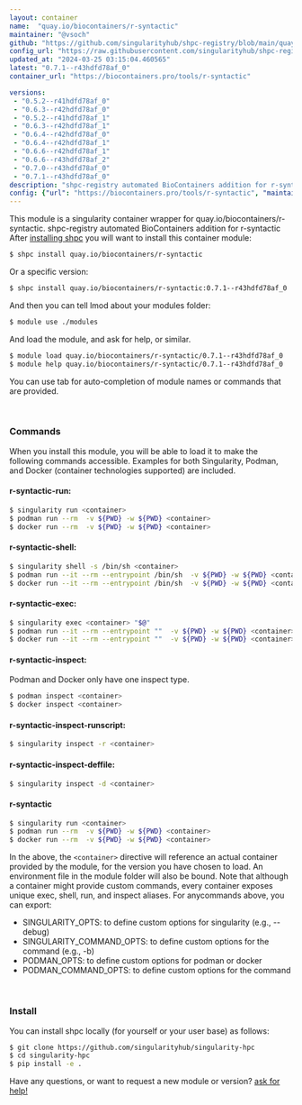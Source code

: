 ```yaml
---
layout: container
name:  "quay.io/biocontainers/r-syntactic"
maintainer: "@vsoch"
github: "https://github.com/singularityhub/shpc-registry/blob/main/quay.io/biocontainers/r-syntactic/container.yaml"
config_url: "https://raw.githubusercontent.com/singularityhub/shpc-registry/main/quay.io/biocontainers/r-syntactic/container.yaml"
updated_at: "2024-03-25 03:15:04.460565"
latest: "0.7.1--r43hdfd78af_0"
container_url: "https://biocontainers.pro/tools/r-syntactic"

versions:
 - "0.5.2--r41hdfd78af_0"
 - "0.6.3--r42hdfd78af_0"
 - "0.5.2--r41hdfd78af_1"
 - "0.6.3--r42hdfd78af_1"
 - "0.6.4--r42hdfd78af_0"
 - "0.6.4--r42hdfd78af_1"
 - "0.6.6--r42hdfd78af_1"
 - "0.6.6--r43hdfd78af_2"
 - "0.7.0--r43hdfd78af_0"
 - "0.7.1--r43hdfd78af_0"
description: "shpc-registry automated BioContainers addition for r-syntactic"
config: {"url": "https://biocontainers.pro/tools/r-syntactic", "maintainer": "@vsoch", "description": "shpc-registry automated BioContainers addition for r-syntactic", "latest": {"0.7.1--r43hdfd78af_0": "sha256:8aeb6633247f399789fd7f30035cfc6dc7f4e08011c02ea81a22b6c52f4cac88"}, "tags": {"0.5.2--r41hdfd78af_0": "sha256:cdd5fbf4e79457feecca9b70fb1916e9ce81781da6aded717829b228e2a2a91d", "0.6.3--r42hdfd78af_0": "sha256:5bcba9a3f081674975e5e32c5c1603be36d711006b81ef07528f82af4db627d0", "0.5.2--r41hdfd78af_1": "sha256:ba527bcaef1d5a464615ef229083b3280419104d4b4ba10b0a12403ddda74663", "0.6.3--r42hdfd78af_1": "sha256:f93aa4cfdf94a27b79e85ec83bfaa2692a4604f7c09a10182908d7ce74d745fd", "0.6.4--r42hdfd78af_0": "sha256:fb30c0a854f8e4818175a4109eae340613f0cc5f035e23683ea4f04a2fca0880", "0.6.4--r42hdfd78af_1": "sha256:23b611017d61fc63dc485cbe37ac01ddbfabdc63c0fb5bfe5b605945d1929f9d", "0.6.6--r42hdfd78af_1": "sha256:f3d458b355f12ff2e69cd1f26e31f3e1fd509091cf3e2f65def2275eaf0ebe00", "0.6.6--r43hdfd78af_2": "sha256:88e2503ff97a80c5e9c56ee675be29e5ec88f552628c9880d473c202caa45410", "0.7.0--r43hdfd78af_0": "sha256:25ecab34ee69b6a6899953d7b992d2c021caf0638bdc7a6e0318268c008936ae", "0.7.1--r43hdfd78af_0": "sha256:8aeb6633247f399789fd7f30035cfc6dc7f4e08011c02ea81a22b6c52f4cac88"}, "docker": "quay.io/biocontainers/r-syntactic"}
---
```


This module is a singularity container wrapper for quay.io/biocontainers/r-syntactic.
shpc-registry automated BioContainers addition for r-syntactic
After [installing shpc](#install) you will want to install this container module:


```bash
$ shpc install quay.io/biocontainers/r-syntactic
```

Or a specific version:

```bash
$ shpc install quay.io/biocontainers/r-syntactic:0.7.1--r43hdfd78af_0
```

And then you can tell lmod about your modules folder:

```bash
$ module use ./modules
```

And load the module, and ask for help, or similar.

```bash
$ module load quay.io/biocontainers/r-syntactic/0.7.1--r43hdfd78af_0
$ module help quay.io/biocontainers/r-syntactic/0.7.1--r43hdfd78af_0
```

You can use tab for auto-completion of module names or commands that are provided.

<br>

### Commands

When you install this module, you will be able to load it to make the following commands accessible.
Examples for both Singularity, Podman, and Docker (container technologies supported) are included.

#### r-syntactic-run:

```bash
$ singularity run <container>
$ podman run --rm  -v ${PWD} -w ${PWD} <container>
$ docker run --rm  -v ${PWD} -w ${PWD} <container>
```

#### r-syntactic-shell:

```bash
$ singularity shell -s /bin/sh <container>
$ podman run --it --rm --entrypoint /bin/sh  -v ${PWD} -w ${PWD} <container>
$ docker run --it --rm --entrypoint /bin/sh  -v ${PWD} -w ${PWD} <container>
```

#### r-syntactic-exec:

```bash
$ singularity exec <container> "$@"
$ podman run --it --rm --entrypoint ""  -v ${PWD} -w ${PWD} <container> "$@"
$ docker run --it --rm --entrypoint ""  -v ${PWD} -w ${PWD} <container> "$@"
```

#### r-syntactic-inspect:

Podman and Docker only have one inspect type.

```bash
$ podman inspect <container>
$ docker inspect <container>
```

#### r-syntactic-inspect-runscript:

```bash
$ singularity inspect -r <container>
```

#### r-syntactic-inspect-deffile:

```bash
$ singularity inspect -d <container>
```



#### r-syntactic

```bash
$ singularity run <container>
$ podman run --rm  -v ${PWD} -w ${PWD} <container>
$ docker run --rm  -v ${PWD} -w ${PWD} <container>
```


In the above, the `<container>` directive will reference an actual container provided
by the module, for the version you have chosen to load. An environment file in the
module folder will also be bound. Note that although a container
might provide custom commands, every container exposes unique exec, shell, run, and
inspect aliases. For anycommands above, you can export:

 - SINGULARITY_OPTS: to define custom options for singularity (e.g., --debug)
 - SINGULARITY_COMMAND_OPTS: to define custom options for the command (e.g., -b)
 - PODMAN_OPTS: to define custom options for podman or docker
 - PODMAN_COMMAND_OPTS: to define custom options for the command

<br>

### Install

You can install shpc locally (for yourself or your user base) as follows:

```bash
$ git clone https://github.com/singularityhub/singularity-hpc
$ cd singularity-hpc
$ pip install -e .
```

Have any questions, or want to request a new module or version? [ask for help!](https://github.com/singularityhub/singularity-hpc/issues)